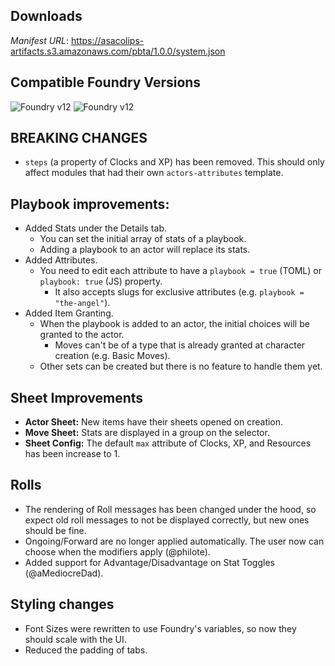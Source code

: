 ## Downloads
_Manifest URL_: https://asacolips-artifacts.s3.amazonaws.com/pbta/1.0.0/system.json

## Compatible Foundry Versions
![Foundry v12](https://img.shields.io/badge/Foundry-v12-green) ![Foundry v12](https://img.shields.io/badge/Foundry-v12-orange)

## BREAKING CHANGES
- `steps` (a property of Clocks and XP) has been removed. This should only affect modules that had their own `actors-attributes` template.

## Playbook improvements:
- Added Stats under the Details tab.
  - You can set the initial array of stats of a playbook.
  - Adding a playbook to an actor will replace its stats.
- Added Attributes.
  - You need to edit each attribute to have a `playbook = true` (TOML) or `playbook: true` (JS) property.
  	- It also accepts slugs for exclusive attributes (e.g. `playbook = "the-angel"`).
- Added Item Granting.
  - When the playbook is added to an actor, the initial choices will be granted to the actor.
    - Moves can't be of a type that is already granted at character creation (e.g. Basic Moves).
  - Other sets can be created but there is no feature to handle them yet.

## Sheet Improvements
- **Actor Sheet:** New items have their sheets opened on creation.
- **Move Sheet:** Stats are displayed in a group on the selector.
- **Sheet Config:** The default `max` attribute of Clocks, XP, and Resources has been increase to 1.

## Rolls
- The rendering of Roll messages has been changed under the hood, so expect old roll messages to not be displayed correctly, but new ones should be fine.
- Ongoing/Forward are no longer applied automatically. The user now can choose when the modifiers apply (@philote).
- Added support for Advantage/Disadvantage on Stat Toggles (@aMediocreDad).

## Styling changes
- Font Sizes were rewritten to use Foundry's variables, so now they should scale with the UI.
- Reduced the padding of tabs.
